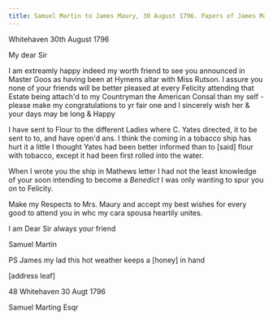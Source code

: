 ```yaml
---
title: Samuel Martin to James Maury, 30 August 1796. Papers of James Maury, 1769-1917, Accession #3888 and #3888-a, Special Collections, University of Virginia Library, Charlottesville, Va. (Images 3888B2_900-901)
---
```


Whitehaven 30th August 1796

My dear Sir

I am extreamly happy indeed my worth friend to see you announced in Master Goos as having been at Hymens altar with Miss Rutson. I assure you none of your friends will be better pleased at every Felicity attending that Estate being attach'd to my Countryman the American Consal than my self - please make my congratulations to yr fair one and I sincerely wish her & your days may be long & Happy

I have sent to Flour to the different Ladies where C. Yates directed, it to be sent to to, and have open'd ans. I think the coming in a tobacco ship has hurt it a little I thought Yates had been better informed than to [said] flour with tobacco, except it had been first rolled into the water.

When I wrote you the ship in Mathews letter I had not the least knowledge of your soon intending to become a _Benedict_ I was only wanting to spur you on to Felicity.

Make my Respects to Mrs. Maury and accept my best wishes for every good to attend you in whc my cara spousa heartily unites. 


I am Dear Sir always your friend

Samuel Martin

PS James my lad this hot weather keeps a [honey] in hand

[address leaf]

48 Whitehaven 30 Augt 1796

Samuel Marting Esqr